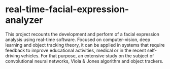 # real-time-facial-expression-analyzer
This project recounts the development and perform of a facial expression analysis using real-time software. Focused on computer-vision, deep learning and object tracking theory, it can be applied in systems that require feedback to improve educational activities, medical or in the recent self-driving vehicles. For that purpose, an extensive study on the subject of convolutional neural networks, Viola & Jones algorithm and object trackers.
